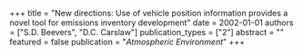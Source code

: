 +++
title = "New directions: Use of vehicle position information provides a novel tool for emissions inventory development"
date = 2002-01-01
authors = ["S.D. Beevers", "D.C. Carslaw"]
publication_types = ["2"]
abstract = ""
featured = false
publication = "*Atmospheric Environment*"
+++

